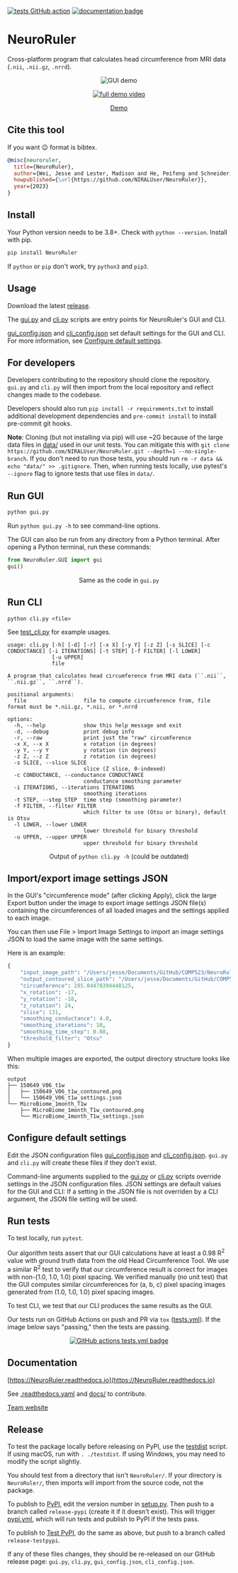 [![tests GitHub action](https://github.com/NIRALUser/NeuroRuler/actions/workflows/tests.yml/badge.svg)](https://github.com/NIRALUser/NeuroRuler/actions/workflows/tests.yml)
[![documentation badge](https://readthedocs.org/projects/neuroruler/badge/?version=latest)](https://NeuroRuler.readthedocs.io/en/latest/)

# NeuroRuler

Cross-platform program that calculates head circumference from MRI data (`.nii`, `.nii.gz`, `.nrrd`).

<p align="center">
  <img src="https://i.imgur.com/nqwqHq8.gif" alt="GUI demo"/>
</p>

<p align="center">
  <a href="https://www.youtube.com/watch?v=ZhSg5xwzbmo"><img src="https://img.youtube.com/vi/ZhSg5xwzbmo/0.jpg" alt="full demo video"></a>
</p>

<p align="center">
  <a href="https://www.youtube.com/watch?v=ZhSg5xwzbmo">Demo</a>
</p>

## Cite this tool

If you want 😉 format is bibtex.

```bibtex
@misc{neuroruler,
  title={NeuroRuler},
  author={Wei, Jesse and Lester, Madison and He, Peifeng and Schneider, Eric and Styner, Martin},
  howpublished={\url{https://github.com/NIRALUser/NeuroRuler}},
  year={2023}
}
```

## Install

Your Python version needs to be 3.8+. Check with `python --version`. Install with pip.

```sh
pip install NeuroRuler
```

If `python` or `pip` don't work, try `python3` and `pip3`.

## Usage

Download the latest [release](https://github.com/NIRALUser/NeuroRuler/releases).

The [gui.py](https://github.com/NIRALUser/NeuroRuler/blob/main/gui.py) and [cli.py](https://github.com/NIRALUser/NeuroRuler/blob/main/cli.py) scripts are entry points for NeuroRuler's GUI and CLI.

[gui_config.json](https://github.com/NIRALUser/NeuroRuler/blob/main/gui_config.json) and [cli_config.json](https://github.com/NIRALUser/NeuroRuler/blob/main/cli_config.json) set default settings for the GUI and CLI. For more information, see [Configure default settings](#configure-default-settings).

## For developers

Developers contributing to the repository should clone the repository. `gui.py` and `cli.py` will then import from the local repository and reflect changes made to the codebase.

Developers should also run `pip install -r requirements.txt` to install additional development dependencies and `pre-commit install` to install pre-commit git hooks.

**Note**: Cloning (but not installing via pip) will use ~2G because of the large data files in [data/](https://github.com/NIRALUser/NeuroRuler/tree/main/data) used in our unit tests. You can mitigate this with `git clone https://github.com/NIRALUser/NeuroRuler.git --depth=1 --no-single-branch`. If you don't need to run those tests, you should run `rm -r data && echo "data/" >> .gitignore`. Then, when running tests locally, use pytest's `--ignore` flag to ignore tests that use files in `data/`.

## Run GUI

```sh
python gui.py
```

Run `python gui.py -h` to see command-line options.

The GUI can also be run from any directory from a Python terminal. After opening a Python terminal, run these commands:

```py
from NeuroRuler.GUI import gui
gui()
```

<p align="center">Same as the code in <code>gui.py</code></p>

## Run CLI

```text
python cli.py <file>
```

See [test_cli.py](https://github.com/NIRALUser/NeuroRuler/blob/main/tests/test_cli.py) for example usages.

```text
usage: cli.py [-h] [-d] [-r] [-x X] [-y Y] [-z Z] [-s SLICE] [-c CONDUCTANCE] [-i ITERATIONS] [-t STEP] [-f FILTER] [-l LOWER]
              [-u UPPER]
              file

A program that calculates head circumference from MRI data (``.nii``, ``.nii.gz``, ``.nrrd``).

positional arguments:
  file                  file to compute circumference from, file format must be *.nii.gz, *.nii, or *.nrrd

options:
  -h, --help            show this help message and exit
  -d, --debug           print debug info
  -r, --raw             print just the "raw" circumference
  -x X, --x X           x rotation (in degrees)
  -y Y, --y Y           y rotation (in degrees)
  -z Z, --z Z           z rotation (in degrees)
  -s SLICE, --slice SLICE
                        slice (Z slice, 0-indexed)
  -c CONDUCTANCE, --conductance CONDUCTANCE
                        conductance smoothing parameter
  -i ITERATIONS, --iterations ITERATIONS
                        smoothing iterations
  -t STEP, --step STEP  time step (smoothing parameter)
  -f FILTER, --filter FILTER
                        which filter to use (Otsu or binary), default is Otsu
  -l LOWER, --lower LOWER
                        lower threshold for binary threshold
  -u UPPER, --upper UPPER
                        upper threshold for binary threshold
```

<p align="center">Output of <code>python cli.py -h</code> (could be outdated)</p>

## Import/export image settings JSON

In the GUI's "circumference mode" (after clicking Apply), click the large Export button under the image to export image settings JSON file(s) containing the circumferences of all loaded images and the settings applied to each image.

You can then use File > Import Image Settings to import an image settings JSON to load the same image with the same settings.

Here is an example:

```py
{
    "input_image_path": "/Users/jesse/Documents/GitHub/COMP523/NeuroRuler/data/MicroBiome_1month_T1w.nii.gz",
    "output_contoured_slice_path": "/Users/jesse/Documents/GitHub/COMP523/NeuroRuler/output/MicroBiome_1month_T1w/MicroBiome_1month_T1w_contoured.png",
    "circumference": 285.04478394448125,
    "x_rotation": -17,
    "y_rotation": -18,
    "z_rotation": 24,
    "slice": 131,
    "smoothing_conductance": 4.0,
    "smoothing_iterations": 10,
    "smoothing_time_step": 0.08,
    "threshold_filter": "Otsu"
}
```

When multiple images are exported, the output directory structure looks like this:

```text
output
├── 150649_V06_t1w
│   ├── 150649_V06_t1w_contoured.png
│   └── 150649_V06_t1w_settings.json
└── MicroBiome_1month_T1w
    ├── MicroBiome_1month_T1w_contoured.png
    └── MicroBiome_1month_T1w_settings.json
```

## Configure default settings

Edit the JSON configuration files [gui_config.json](https://github.com/NIRALUser/NeuroRuler/blob/main/gui_config.json) and [cli_config.json](https://github.com/NIRALUser/NeuroRuler/blob/main/cli_config.json). `gui.py` and `cli.py` will create these files if they don't exist.

Command-line arguments supplied to the [gui.py](https://github.com/NIRALUser/NeuroRuler/blob/main/gui.py) or [cli.py](https://github.com/NIRALUser/NeuroRuler/blob/main/cli.py) scripts override settings in the JSON configuration files. JSON settings are default values for the GUI and CLI: If a setting in the JSON file is not overriden by a CLI argument, the JSON file setting will be used.

## Run tests

To test locally, run `pytest`.

Our algorithm tests assert that our GUI calculations have at least a 0.98 R<sup>2</sup> value with ground truth data from the old Head Circumference Tool. We use a similar R<sup>2</sup> test to verify that our circumference result is correct for images with non-(1.0, 1.0, 1.0) pixel spacing. We verified manually (no unit test) that the GUI computes similar circumferences for (a, b, c) pixel spacing images generated from (1.0, 1.0, 1.0) pixel spacing images.

To test CLI, we test that our CLI produces the same results as the GUI.

Our tests run on GitHub Actions on push and PR via `tox` ([tests.yml](https://github.com/NIRALUser/NeuroRuler/blob/main/.github/workflows/tests.yml)). If the image below says "passing," then the tests are passing.

<p align="center">
  <a href="https://github.com/NIRALUser/NeuroRuler/actions/workflows/tests.yml">
  <img src="https://github.com/NIRALUser/NeuroRuler/actions/workflows/tests.yml/badge.svg" alt="GitHub actions tests.yml badge"/>
  </a>
</p>

## Documentation

[https://NeuroRuler.readthedocs.io](https://NeuroRuler.readthedocs.io)

See [.readthedocs.yaml](https://github.com/NIRALUser/NeuroRuler/blob/main/.readthedocs.yaml) and [docs/](https://github.com/NIRALUser/NeuroRuler/tree/main/docs) to contribute.

[Team website](https://tarheels.live/comp523teamd/)

## Release

To test the package locally before releasing on PyPI, use the [testdist](https://github.com/NIRALUser/NeuroRuler/blob/main/testdist) script. If using macOS, run with `. ./testdist`. If using Windows, you may need to modify the script slightly.

You should test from a directory that isn't `NeuroRuler/`. If your directory is `NeuroRuler/`, then imports will import from the source code, not the package.

To publish to [PyPI](https://pypi.org/project/NeuroRuler/), edit the version number in [setup.py](https://github.com/NIRALUser/NeuroRuler/blob/main/setup.py). Then push to a branch called `release-pypi` (create it if it doesn't exist). This will trigger [pypi.yml](https://github.com/NIRALUser/NeuroRuler/blob/main/.github/workflows/pypi.yml), which will run tests and publish to PyPI if the tests pass.

To publish to [Test PyPI](https://test.pypi.org/project/NeuroRuler/), do the same as above, but push to a branch called `release-testpypi`.

If any of these files changes, they should be re-released on our GitHub release page: `gui.py`, `cli.py`, `gui_config.json`, `cli_config.json`.
